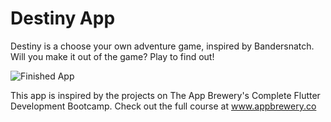 # Destiny App
Destiny is a choose your own adventure game, inspired by Bandersnatch. Will you make it out of the game? Play to find out!

![Finished App](https://github.com/londonappbrewery/Images/blob/master/Destini.gif)

This app is inspired by the projects on The App Brewery's Complete Flutter Development Bootcamp. Check out the full course at www.appbrewery.co

